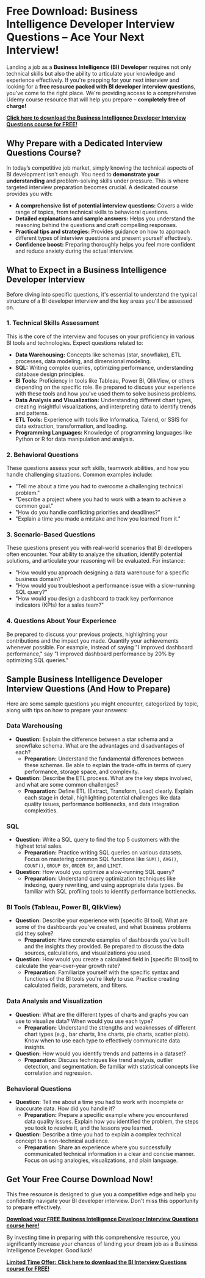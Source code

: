 # Free Download: Business Intelligence Developer Interview Questions – Ace Your Next Interview!

Landing a job as a **Business Intelligence (BI) Developer** requires not only technical skills but also the ability to articulate your knowledge and experience effectively. If you're prepping for your next interview and looking for a **free resource packed with BI developer interview questions**, you've come to the right place. We're providing access to a comprehensive Udemy course resource that will help you prepare – **completely free of charge!**

[**Click here to download the Business Intelligence Developer Interview Questions course for FREE!**](https://udemywork.com/business-intelligence-developer-interview-questions)

## Why Prepare with a Dedicated Interview Questions Course?

In today’s competitive job market, simply knowing the technical aspects of BI development isn't enough. You need to **demonstrate your understanding** and problem-solving skills under pressure. This is where targeted interview preparation becomes crucial. A dedicated course provides you with:

*   **A comprehensive list of potential interview questions:** Covers a wide range of topics, from technical skills to behavioral questions.
*   **Detailed explanations and sample answers:** Helps you understand the reasoning behind the questions and craft compelling responses.
*   **Practical tips and strategies:** Provides guidance on how to approach different types of interview questions and present yourself effectively.
*   **Confidence boost:** Preparing thoroughly helps you feel more confident and reduce anxiety during the actual interview.

## What to Expect in a Business Intelligence Developer Interview

Before diving into specific questions, it's essential to understand the typical structure of a BI developer interview and the key areas you'll be assessed on.

### 1. Technical Skills Assessment

This is the core of the interview and focuses on your proficiency in various BI tools and technologies. Expect questions related to:

*   **Data Warehousing:** Concepts like schemas (star, snowflake), ETL processes, data modeling, and dimensional modeling.
*   **SQL:** Writing complex queries, optimizing performance, understanding database design principles.
*   **BI Tools:** Proficiency in tools like Tableau, Power BI, QlikView, or others depending on the specific role. Be prepared to discuss your experience with these tools and how you've used them to solve business problems.
*   **Data Analysis and Visualization:** Understanding different chart types, creating insightful visualizations, and interpreting data to identify trends and patterns.
*   **ETL Tools:** Experience with tools like Informatica, Talend, or SSIS for data extraction, transformation, and loading.
*   **Programming Languages:** Knowledge of programming languages like Python or R for data manipulation and analysis.

### 2. Behavioral Questions

These questions assess your soft skills, teamwork abilities, and how you handle challenging situations. Common examples include:

*   "Tell me about a time you had to overcome a challenging technical problem."
*   "Describe a project where you had to work with a team to achieve a common goal."
*   "How do you handle conflicting priorities and deadlines?"
*   "Explain a time you made a mistake and how you learned from it."

### 3. Scenario-Based Questions

These questions present you with real-world scenarios that BI developers often encounter. Your ability to analyze the situation, identify potential solutions, and articulate your reasoning will be evaluated. For instance:

*   "How would you approach designing a data warehouse for a specific business domain?"
*   "How would you troubleshoot a performance issue with a slow-running SQL query?"
*   "How would you design a dashboard to track key performance indicators (KPIs) for a sales team?"

### 4. Questions About Your Experience

Be prepared to discuss your previous projects, highlighting your contributions and the impact you made. Quantify your achievements whenever possible. For example, instead of saying "I improved dashboard performance," say "I improved dashboard performance by 20% by optimizing SQL queries."

## Sample Business Intelligence Developer Interview Questions (And How to Prepare)

Here are some sample questions you might encounter, categorized by topic, along with tips on how to prepare your answers:

### Data Warehousing

*   **Question:** Explain the difference between a star schema and a snowflake schema. What are the advantages and disadvantages of each?
    *   **Preparation:** Understand the fundamental differences between these schemas. Be able to explain the trade-offs in terms of query performance, storage space, and complexity.
*   **Question:** Describe the ETL process. What are the key steps involved, and what are some common challenges?
    *   **Preparation:** Define ETL (Extract, Transform, Load) clearly. Explain each stage in detail, highlighting potential challenges like data quality issues, performance bottlenecks, and data integration complexities.

### SQL

*   **Question:** Write a SQL query to find the top 5 customers with the highest total sales.
    *   **Preparation:** Practice writing SQL queries on various datasets. Focus on mastering common SQL functions like `SUM()`, `AVG()`, `COUNT()`, `GROUP BY`, `ORDER BY`, and `LIMIT`.
*   **Question:** How would you optimize a slow-running SQL query?
    *   **Preparation:** Understand query optimization techniques like indexing, query rewriting, and using appropriate data types. Be familiar with SQL profiling tools to identify performance bottlenecks.

### BI Tools (Tableau, Power BI, QlikView)

*   **Question:** Describe your experience with [specific BI tool]. What are some of the dashboards you've created, and what business problems did they solve?
    *   **Preparation:** Have concrete examples of dashboards you've built and the insights they provided. Be prepared to discuss the data sources, calculations, and visualizations you used.
*   **Question:** How would you create a calculated field in [specific BI tool] to calculate the year-over-year growth rate?
    *   **Preparation:** Familiarize yourself with the specific syntax and functions of the BI tools you're likely to use. Practice creating calculated fields, parameters, and filters.

### Data Analysis and Visualization

*   **Question:** What are the different types of charts and graphs you can use to visualize data? When would you use each type?
    *   **Preparation:** Understand the strengths and weaknesses of different chart types (e.g., bar charts, line charts, pie charts, scatter plots). Know when to use each type to effectively communicate data insights.
*   **Question:** How would you identify trends and patterns in a dataset?
    *   **Preparation:** Discuss techniques like trend analysis, outlier detection, and segmentation. Be familiar with statistical concepts like correlation and regression.

### Behavioral Questions

*   **Question:** Tell me about a time you had to work with incomplete or inaccurate data. How did you handle it?
    *   **Preparation:** Prepare a specific example where you encountered data quality issues. Explain how you identified the problem, the steps you took to resolve it, and the lessons you learned.
*   **Question:** Describe a time you had to explain a complex technical concept to a non-technical audience.
    *   **Preparation:** Share an experience where you successfully communicated technical information in a clear and concise manner. Focus on using analogies, visualizations, and plain language.

## Get Your Free Course Download Now!

This free resource is designed to give you a competitive edge and help you confidently navigate your BI developer interview. Don't miss this opportunity to prepare effectively.

[**Download your FREE Business Intelligence Developer Interview Questions course here!**](https://udemywork.com/business-intelligence-developer-interview-questions)

By investing time in preparing with this comprehensive resource, you significantly increase your chances of landing your dream job as a Business Intelligence Developer. Good luck!

[**Limited Time Offer: Click here to download the BI Interview Questions course for FREE!**](https://udemywork.com/business-intelligence-developer-interview-questions)
